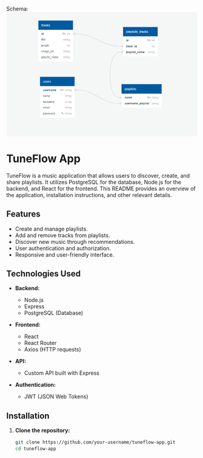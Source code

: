 Schema:
![Schema](firstdesign.png)


# TuneFlow App

TuneFlow is a music application that allows users to discover, create, and share playlists. It utilizes PostgreSQL for the database, Node.js for the backend, and React for the frontend. This README provides an overview of the application, installation instructions, and other relevant details.


## Features

- Create and manage playlists.
- Add and remove tracks from playlists.
- Discover new music through recommendations.
- User authentication and authorization.
- Responsive and user-friendly interface.

## Technologies Used

- **Backend:**
  - Node.js
  - Express
  - PostgreSQL (Database)

- **Frontend:**
  - React
  - React Router
  - Axios (HTTP requests)

- **API:**
  - Custom API built with Express

- **Authentication:**
  - JWT (JSON Web Tokens)

## Installation

1. **Clone the repository:**

   ```bash
   git clone https://github.com/your-username/tuneflow-app.git
   cd tuneflow-app
